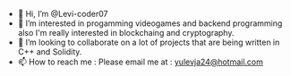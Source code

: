 - 👋 Hi, I’m @Levi-coder07
- 👀 I’m interested in progamming videogames and backend programming also I'm really interested in blockchaing and cryptography.
- 💞️ I’m looking to collaborate on a lot of projects that are being written in C++ and Solidity.
- 📫 How to reach me : Please email me at : yulevja24@hotmail.com

<!---
Levi-coder07/Levi-coder07 is a ✨ special ✨ repository because its `README.md` (this file) appears on your GitHub profile.
You can click the Preview link to take a look at your changes.
--->
